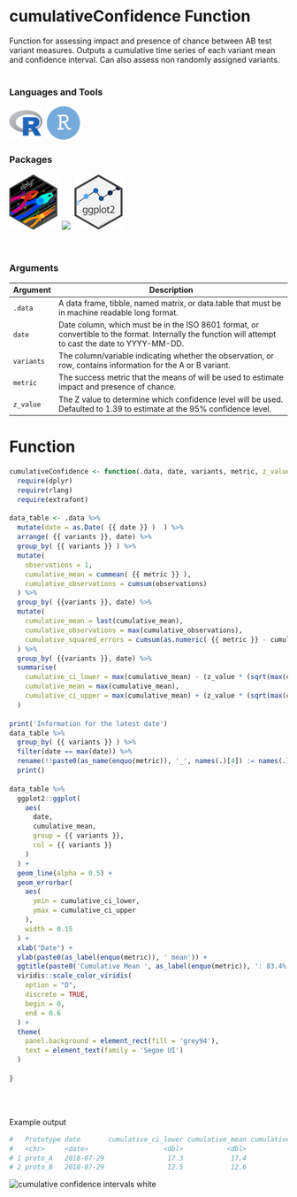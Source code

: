 # cumulativeConfidence Function
Function for assessing impact and presence of chance between AB test variant measures. Outputs a cumulative time series of each variant mean and confidence interval. Can also assess non randomly assigned variants.
<br>
<br>

### Languages and Tools
<div>
  <img src="https://github.com/devicons/devicon/blob/master/icons/r/r-original.svg" title = "r" alt = "r" width = "60" height = "60"/>&nbsp;
  <img src="https://github.com/devicons/devicon/blob/master/icons/rstudio/rstudio-original.svg" title = "RStudio" alt = "RStudio" width = "60" height = "60"/>&nbsp;
</div>

### Packages
<div>
  <img src="https://github.com/tidyverse/dplyr/raw/main/man/figures/logo.png" height = "100" style = "max-width: 100%;"/>&nbsp;
  <img src="https://github.com/tidyverse/rlang/raw/main/man/figures/logo.png" height = "100" style = "max-width: 100%;"/>&nbsp;
  <img src="https://github.com/tidyverse/ggplot2/raw/main/man/figures/logo.png" height = "100" style = "max-width: 100%;"/>&nbsp;
</div>
<br>
<br>

### Arguments
| Argument | Description |
| --- | --- |
| `.data` | A data frame, tibble, named matrix, or data.table that must be in machine readable long format. |
| `date` | Date column, which must be in the ISO 8601 format, or convertible to the format. Internally the function will attempt to cast the date to YYYY-MM-DD. |
| `variants` | The column/variable indicating whether the observation, or row, contains information for the A or B variant. |
| `metric` | The success metric that the means of will be used to estimate impact and presence of chance. |
| `z_value` | The Z value to determine which confidence level will be used. Defaulted to 1.39 to estimate at the 95% confidence level. |

# Function
```r
cumulativeConfidence <- function(.data, date, variants, metric, z_value = 1.39) {
  require(dplyr)
  require(rlang)
  require(extrafont)

data_table <- .data %>%
  mutate(date = as.Date( {{ date }} )  ) %>%
  arrange( {{ variants }}, date) %>%
  group_by( {{ variants }} ) %>%
  mutate(
    observations = 1,
    cumulative_mean = cummean( {{ metric }} ),
    cumulative_observations = cumsum(observations)
  ) %>%
  group_by( {{variants }}, date) %>%
  mutate(
    cumulative_mean = last(cumulative_mean),
    cumulative_observations = max(cumulative_observations),
    cumulative_squared_errors = cumsum(as.numeric( {{ metric }} - cumulative_mean)^2)
  ) %>%
  group_by( {{variants }}, date) %>%
  summarise(
    cumulative_ci_lower = max(cumulative_mean) - (z_value * (sqrt(max(cumulative_squared_errors) / max(cumulative_observations)) / sqrt(max(cumulative_observations))) ),
    cumulative_mean = max(cumulative_mean),
    cumulative_ci_upper = max(cumulative_mean) + (z_value * (sqrt(max(cumulative_squared_errors) / max(cumulative_observations)) / sqrt(max(cumulative_observations))) )
  )

print('Information for the latest date')
data_table %>% 
  group_by( {{ variants }} ) %>% 
  filter(date == max(date)) %>%
  rename(!!paste0(as_name(enquo(metric)), '_', names(.)[4]) := names(.)[4]) %>% 
  print()

data_table %>% 
  ggplot2::ggplot(
    aes(
      date,
      cumulative_mean,
      group = {{ variants }},
      col = {{ variants }}
    )
  ) +
  geom_line(alpha = 0.5) +
  geom_errorbar(
    aes(
      ymin = cumulative_ci_lower,
      ymax = cumulative_ci_upper
    ),
    width = 0.15
  ) +
  xlab("Date") +
  ylab(paste0(as_label(enquo(metric)), ' mean')) +
  ggtitle(paste0('Cumulative Mean ', as_label(enquo(metric)), ': 83.4% Confidence Intervals')) +
  viridis::scale_color_viridis(
    option = "D",
    discrete = TRUE,
    begin = 0,
    end = 0.6
  ) +
  theme(
    panel.background = element_rect(fill = 'grey94'),
    text = element_text(family = 'Segoe UI')
  )

}
```
<br>
<br>

Example output
```r
#   Prototype date       cumulative_ci_lower cumulative_mean cumulative_ci_upper
#   <chr>     <date>                   <dbl>           <dbl>               <dbl>
# 1 proto_A   2018-07-29                17.3            17.4                17.4
# 2 proto_B   2018-07-29                12.5            12.6                12.6
```
![cumulative confidence intervals white](https://user-images.githubusercontent.com/25012294/161422002-65eff502-1a39-4bea-b726-02535c43c11d.png)
